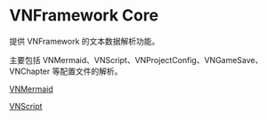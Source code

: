# VNFramework Core

提供 VNFramework 的文本数据解析功能。

主要包括 VNMermaid、VNScript、VNProjectConfig、VNGameSave、VNChapter 等配置文件的解析。


[VNMermaid](./docs/VNMermaid.md)

[VNScript](./docs/VNScript.md)